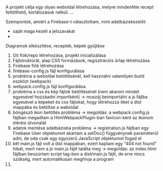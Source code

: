 A projekt célja egy olyan weboldal létrehozása, melyre mindenféle recept feltölthető, korlátozások nélkül.
...

Szempontok, amiért a Firebase-t választottam, mint adatbáziskezelőt:
 - saját maga kezeli a jelszavakat
 - 

Diagramok elkészítése, receptek, képek gyűjtése
1. Git fiók/repo létrehozása, projekt inicializálása
2. Fájlstruktúrát, alap CSS formázások, regisztrációs űrlap létrehozása
3. Firebase fiók létrehozása
4. firebase-config.js fájl konfigurálása 
5. probléma a weboldal betöltésénél, kell használni valamilyen build eszközt (webpack)
6. webpack.config.js fájl konfigurálása
7. probléma a css és kép fájlok betöltésénél (nem akarom mindet egyesével hozzáadni importként) -> muszáj beimportálni a js fájlba egyesével a képeket és css fájlokat, hogy létrehozza őket a dist mappába és betöltse a weboldal
8. böngésző ikon betöltés probléma -> megoldás: a webpack.config.js fájlban megadtam a HtmlWebpackPlugin-ban favicon-ként az ikonom elérési útvonalát 
9. adatok mentése adatbázisba probléma -> registration.js fájlban egy Firebase User objektumot akartam a setDoc() függvénynek paraméterül adni, de oda csak egy egyszerű JavaScript objektumot fogad el
10. két main.js fájl volt a dist mappában, ezért kaptam egy "404 not found" hibát, mert nem a jó main.js fájlt találta meg -> megoldás: az index.html fájlban beszúrtam script tag-ben a dist/main.js fájlt, de erre nincs szükség, mert automatikusan meghívja a program
11. 